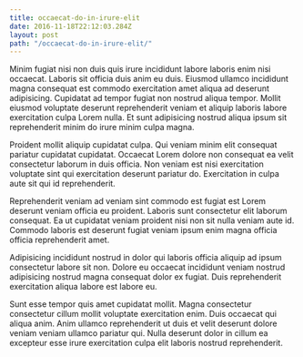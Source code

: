 ```yaml
---
title: occaecat-do-in-irure-elit
date: 2016-11-18T22:12:03.284Z
layout: post
path: "/occaecat-do-in-irure-elit/"
---
```


Minim fugiat nisi non duis quis irure incididunt labore laboris enim nisi occaecat. Laboris sit officia duis anim eu duis. Eiusmod ullamco incididunt magna consequat est commodo exercitation amet aliqua ad deserunt adipisicing. Cupidatat ad tempor fugiat non nostrud aliqua tempor. Mollit eiusmod voluptate deserunt reprehenderit veniam et aliquip laboris labore exercitation culpa Lorem nulla. Et sunt adipisicing nostrud aliqua ipsum sit reprehenderit minim do irure minim culpa magna.

Proident mollit aliquip cupidatat culpa. Qui veniam minim elit consequat pariatur cupidatat cupidatat. Occaecat Lorem dolore non consequat ea velit consectetur laborum in duis officia. Non veniam est nisi exercitation voluptate sint qui exercitation deserunt pariatur do. Exercitation in culpa aute sit qui id reprehenderit.

Reprehenderit veniam ad veniam sint commodo est fugiat est Lorem deserunt veniam officia eu proident. Laboris sunt consectetur elit laborum consequat. Ea ut cupidatat veniam proident nisi non sit nulla veniam aute id. Commodo laboris est deserunt fugiat veniam ipsum enim magna officia officia reprehenderit amet.

Adipisicing incididunt nostrud in dolor qui laboris officia aliquip ad ipsum consectetur labore sit non. Dolore eu occaecat incididunt veniam nostrud adipisicing nostrud magna consequat dolor ex fugiat. Duis reprehenderit exercitation aliqua labore est labore eu.

Sunt esse tempor quis amet cupidatat mollit. Magna consectetur consectetur cillum mollit voluptate exercitation enim. Duis occaecat qui aliqua anim. Anim ullamco reprehenderit ut duis et velit deserunt dolore veniam veniam ullamco pariatur qui. Nulla deserunt dolor in cillum ea excepteur esse irure exercitation culpa elit laboris nostrud reprehenderit.